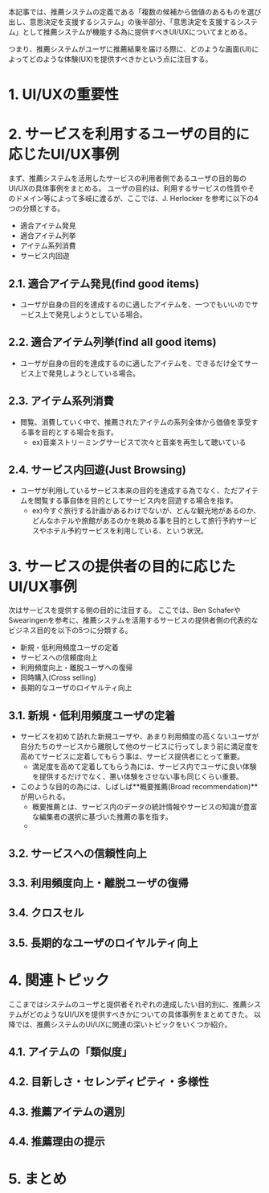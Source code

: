 本記事では、推薦システムの定義である「複数の候補から価値のあるものを選び出し、意思決定を支援するシステム」の後半部分、「意思決定を支援するシステム」として推薦システムが機能する為に提供すべきUI/UXについてまとめる。

つまり、推薦システムがユーザに推薦結果を届ける際に、どのような画面(UI)によってどのような体験(UX)を提供すべきかという点に注目する。

# 1. UI/UXの重要性

# 2. サービスを利用するユーザの目的に応じたUI/UX事例

まず、推薦システムを活用したサービスの利用者側であるユーザの目的毎のUI/UXの具体事例をまとめる。
ユーザの目的は、利用するサービスの性質やそのドメイン等によって多岐に渡るが、ここでは、J. Herlocker を参考に以下の4つの分類とする。

- 適合アイテム発見
- 適合アイテム列挙
- アイテム系列消費
- サービス内回遊

## 2.1. 適合アイテム発見(find good items)

- ユーザが自身の目的を達成するのに適したアイテムを、一つでもいいのでサービス上で発見しようとしている場合。

## 2.2. 適合アイテム列挙(find all good items)
- ユーザが自身の目的を達成するのに適したアイテムを、できるだけ全てサービス上で発見しようとしている場合。
## 2.3. アイテム系列消費
- 閲覧、消費していく中で、推薦されたアイテムの系列全体から価値を享受する事を目的とする場合を指す。
  - ex)音楽ストリーミングサービスで次々と音楽を再生して聴いている

## 2.4. サービス内回遊(Just Browsing)
- ユーザが利用しているサービス本来の目的を達成する為でなく、ただアイテムを閲覧する事自体を目的としてサービス内を回遊する場合を指す。
  - ex)今すぐ旅行する計画があるわけでないが、どんな観光地があるのか、どんなホテルや旅館があるのかを眺める事を目的として旅行予約サービスやホテル予約サービスを利用している、という状況。

# 3. サービスの提供者の目的に応じたUI/UX事例

次はサービスを提供する側の目的に注目する。
ここでは、Ben SchaferやSwearingenを参考に、推薦システムを活用するサービスの提供者側の代表的なビジネス目的を以下の5つに分類する。

- 新規・低利用頻度ユーザの定着
- サービスへの信頼度向上
- 利用頻度向上・離脱ユーザへの復帰
- 同時購入(Cross selling)
- 長期的なユーザのロイヤルティ向上

## 3.1. 新規・低利用頻度ユーザの定着
- サービスを初めて訪れた新規ユーザや、あまり利用頻度の高くないユーザが自分たちのサービスから離脱して他のサービスに行ってしまう前に満足度を高めてサービスに定着してもらう事は、サービス提供者にとって重要。
  - 満足度を高めて定着してもらう為には、サービス内でユーザに良い体験を提供するだけでなく、悪い体験をさせない事も同じくらい重要。
- このような目的の為には、しばしば**概要推薦(Broad recommendation)**が用いられる。
  - 概要推薦とは、サービス内のデータの統計情報やサービスの知識が豊富な編集者の選択に基づいた推薦の事を指す。
  - 

## 3.2. サービスへの信頼性向上

## 3.3. 利用頻度向上・離脱ユーザの復帰

## 3.4. クロスセル

## 3.5. 長期的なユーザのロイヤルティ向上

# 4. 関連トピック

ここまではシステムのユーザと提供者それぞれの達成したい目的別に、推薦システムがどのようなUI/UXを提供すべきかについての具体事例をまとめてきた。
以降では、推薦システムのUI/UXに関連の深いトピックをいくつか紹介。

## 4.1. アイテムの「類似度」

## 4.2. 目新しさ・セレンディピティ・多様性

## 4.3. 推薦アイテムの選別

## 4.4. 推薦理由の提示

# 5. まとめ
